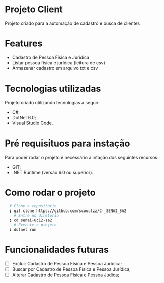 # Projeto Client
Projeto criado para a automação de cadastro e busca de clientes

# Features
- Cadastro de Pessoa Física e Jurídica
- Listar pessoa física e jurídica (leitura de csv)
- Armazenar cadastro em arquivo txt e csv

# Tecnologias utilizadas
Projeto criado utilizando tecnologias a seguir:

- C#;
- DotNet 6.0;
- Visual Studio Code.

# Pré requisituos para instação
Para poder rodar o projeto é necessário a intação dos seguintes recursos:
- GIT;
- .NET Runtime (versão 6.0 ou superior).

# Como rodar o projeto
```bash
  # Clone o repositório
  ❯ git clone https://github.com/scooutzz/C-_SENAI_SA2
	# Entre no diretório
  ❯ cd senai-uc12-sa2
	# Execute o projeto
  ❯ dotnet run
```

# Funcionalidades futuras
- [ ] Excluir Cadastro de Pessoa Física e Pessoa Jurídica;
- [ ] Buscar por Cadastro de Pessoa Física e Pessoa Jurídica;
- [ ] Alterar Cadastro de Pessoa Física e Pessoa Júdica;
